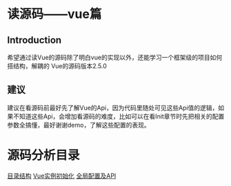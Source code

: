 # 读源码——vue篇

## Introduction
希望通过读Vue的源码除了明白vue的实现以外，还能学习一个框架级的项目如何搭结构，解耦的
Vue的源码版本2.5.0

## 建议
建议在看源码前最好先了解Vue的Api，因为代码里随处可见这些Api值的逻辑，如果不知道这些Api，会增加看源码的难度，比如可以在看Init章节时先把相关的配置参数全搞懂，最好谢谢demo，了解这些配置的表现。

# 源码分析目录
[目录结构](./docs/directories-struction.md)
[Vue实例初始化](./docs/init.md)
[全局配置及API](./docs/global.md)
